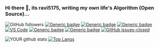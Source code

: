### Hi there 👋, its ravi5175, writing my own life's Algorithm (Open Source)...
![GitHub followers](https://img.shields.io/github/followers/ravi5175?label=FOLLOWERS&logo=GitHub)
[![Generic badge](https://img.shields.io/badge/DISCORD-Ravi%236797-navy?logo=Discord)](https://shields.io/)
[![Generic badge](https://img.shields.io/badge/CSGO-BOT%20S1MPLE-red?logo=counter%20strike)](https://shields.io/)
[![Generic badge](https://img.shields.io/badge/PYTHON-main-YELLOW.svg?logo=python&logoColor=white)](https://shields.io/)
[![VS Code](https://img.shields.io/badge/VS%20CODE-badge-PURPLE.svg?logo=visual-studio-code)](https://shields.io/)
[![Generic badge](https://img.shields.io/badge/FLASK-badge-BLUE.svg?logo=Flask)](https://shields.io/)
[![Generic badge](https://img.shields.io/badge/ANDROID%20STUDIO-badge-green?logo=Android%20Studio)](https://shields.io/)
[![GitHub issues-closed](https://img.shields.io/github/issues-closed/ravi5175/freshlybuiltimagejaano)](https://GitHub.com/ravi5175/freshlybuiltimagejaano/issues?q=is%3Aissue+is%3Aclosed)

![YOUR github stats](https://github-readme-stats.vercel.app/api?username=ravi5175&count_private=true&show_icons=true)
[![Top Langs](https://github-readme-stats.vercel.app/api/top-langs/?username=ravi5175&hide=jupyter%20notebook&layout=compact)](https://github.com/ravi5175/github-readme-stats)
